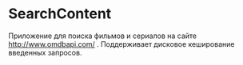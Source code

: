 # SearchContent
Приложение для поиска фильмов и сериалов на сайте http://www.omdbapi.com/ .
Поддерживает дисковое кеширование введенных запросов.
